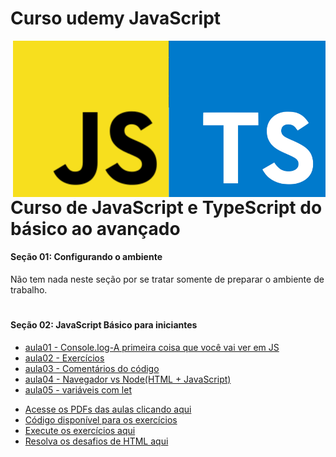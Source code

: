 # Curso udemy JavaScript 

<img src="imagens/JavaScript-Logo.png" align="right" width="500">

# Curso de JavaScript e TypeScript do básico ao avançado 


#### Seção 01: Configurando o ambiente 
Não tem nada neste seção por se tratar somente de preparar o ambiente de trabalho.
# 
#### Seção 02: JavaScript Básico para iniciantes
-  [aula01 - Console.log-A primeira coisa que você vai ver em JS](https://github.com/LucianMontibeller/curso_udemy_JavaScript/tree/main/Conteudo_do_curso/secao02-JavaScript-Basico-Para-iniciantes/aula01)
-  [aula02 - Exercícios](https://github.com/LucianMontibeller/curso_udemy_JavaScript/tree/main/Conteudo_do_curso/secao02-JavaScript-Basico-Para-iniciantes/aula02)
-  [aula03 - Comentários do código](https://github.com/LucianMontibeller/curso_udemy_JavaScript/tree/main/Conteudo_do_curso/secao02-JavaScript-Basico-Para-iniciantes/aula03)
-  [aula04 - Navegador vs Node(HTML + JavaScript)](https://github.com/LucianMontibeller/curso_udemy_JavaScript/tree/main/Conteudo_do_curso/secao02-JavaScript-Basico-Para-iniciantes/aula04)
-  [aula05 - variáveis com let](https://github.com/LucianMontibeller/curso_udemy_JavaScript/tree/main/Conteudo_do_curso/secao02-JavaScript-Basico-Para-iniciantes/aula05-variaveis-com-let)



* [Acesse os PDFs das aulas clicando aqui](https://github.com/gustavoguanabara/html-css/tree/master/aulas-pdf)
* [Código disponível para os exercícios](https://github.com/gustavoguanabara/html-css/tree/master/exercicios)
* [Execute os exercícios aqui](https://gustavoguanabara.github.io/html-css/exercicios/)
* [Resolva os desafios de HTML aqui](https://github.com/gustavoguanabara/html-css/tree/master/desafios)




